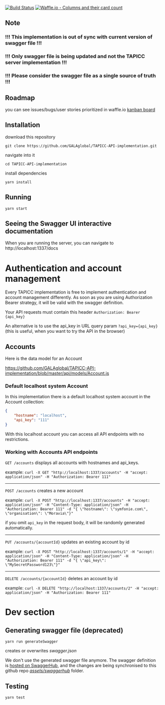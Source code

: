 [![Build Status](https://travis-ci.org/GALAglobal/TAPICC-API-implementation.svg?branch=master)](https://travis-ci.org/GALAglobal/TAPICC-API-implementation) [![Waffle.io - Columns and their card count](https://badge.waffle.io/GALAglobal/TAPICC-API-implementation.svg?columns=all)](https://waffle.io/GALAglobal/TAPICC-API-implementation)



## Note
### !!! This implementation is out of sync with current version of swagger file !!!
### !!! Only swagger file is being updated and not the TAPICC server implementation !!!
### !!! Please consider the swagger file as a single source of truth !!!

## Roadmap
you can see issues/bugs/user stories prioritized in waffle.io [kanban board](https://waffle.io/GALAglobal/TAPICC-API-implementation)

## Installation
download this repository

```git clone https://github.com/GALAglobal/TAPICC-API-implementation.git```

navigate into it

```cd TAPICC-API-implementation```

install dependencies

```yarn install```

## Running
```yarn start```


## Seeing the Swagger UI interactive documentation
When you are running the server, you can navigate to http://localhost:1337/docs


# Authentication and account management
Every TAPICC implementation is free to implement authentication and account management differently.
As soon as you are using Authorization Bearer strategy, it will be valid with the swagger definition.

Your API requests must contain this header ```Authorization: Bearer {api_key}```

An alternative is to use the api_key in URL query param `?api_key={api_key}`
(this is useful, when you want to try the API in the browser)

## Accounts
Here is the data model for an Account

https://github.com/GALAglobal/TAPICC-API-implementation/blob/master/api/models/Account.js

### Default localhost system Account
In this implementation there is a default localhost system account in the Account collection:
```json
{
    "hostname": "localhost",
    "api_key": "111"
}
```
With this localhost account you can access all API endpoints with no restrictions.

### Working with Accounts API endpoints
```GET /accounts```
displays all accounts with hostnames and api_keys.

example:
```curl -X GET "http://localhost:1337/accounts" -H "accept: application/json" -H "Authorization: Bearer 111"```

----
```POST /accounts```
creates a new account

example:
```curl -X POST "http://localhost:1337/accounts" -H "accept: application/json" -H "Content-Type: application/json" -H "Authorization: Bearer 111" -d "{ \"hostname\": \"symfonie.com\", \"organisation\": \"Moravia\"}"```

if you omit ```api_key``` in the request body, it will be randomly generated automatically.

----
```PUT /accounts/{accountId}```
updates an existing account by id

example:
```curl -X POST "http://localhost:1337/accounts/1" -H "accept: application/json" -H "Content-Type: application/json" -H "Authorization: Bearer 111" -d "{ \"api_key\": \"MySecretPassword123\"}"```

----
```DELETE /accounts/{accountId}```
deletes an account by id

example:
```curl -X DELETE "http://localhost:1337/accounts/2" -H "accept: application/json" -H "Authorization: Bearer 111"```



# Dev section
## Generating swagger file (deprecated)
```yarn run generateSwagger```

creates or overwrites *swagger.json*

We don't use the generated swagger file anymore.
The swagger definition is [hosted on SwaggerHub](https://app.swaggerhub.com/apis/Alino/tapicc-api), and the changes are being synchronised to this github repo [_assets/swaggerhub_](https://github.com/GALAglobal/TAPICC-API-implementation/tree/master/assets/swaggerhub) folder.



## Testing
```yarn test```
